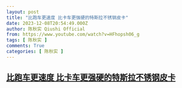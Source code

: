 ```yaml
---
layout: post
title: "比跑车更速度 比卡车更强硬的特斯拉不锈钢皮卡"
date: 2023-12-08T20:54:49.000Z
author: 陈秋实 Qiushi Official
from: https://www.youtube.com/watch?v=HFhopsh06_g
tags: [ 陈秋实 ]
comments: True
categories: [ 陈秋实 ]
---
```

<!--1702068889000-->
[比跑车更速度 比卡车更强硬的特斯拉不锈钢皮卡](https://www.youtube.com/watch?v=HFhopsh06_g)
------

<div>

</div>
